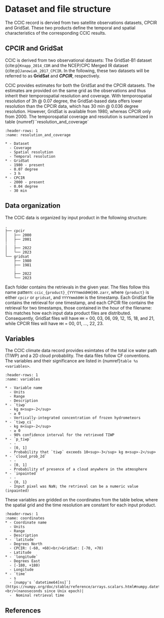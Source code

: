 # Dataset and file structure

The CCIC record is dervied from two satellite observations datasets, CPCIR and GridSat. These two products define the temporal and spatial characteristics of the corresponding CCIC results.

## CPCIR and GridSat

CCIC is derived from two observational datasets: The GridSat-B1 dataset
{cite:p}`Knapp_2014_CDR` and the NCEP/CPC Merged IR dataset
{cite:p}`Janowiak_2017_CPCIR`. In the following, these two datasets will be
referred to as **GridSat** and ***CPCIR***, respectively.

CCIC provides estimates for both the GridSat and the CPCIR datasets. The
estimates are provided on the same grid as the observations and thus inherit
their temporospatial resolution and coverage. With temporospatial resolution
of 3h @ 0.07 degree, the GridSat-based data offers lower resolution than
the CPCIR data, which has 30 min @ 0.036 degree resolution. However, GridSat
is available from 1980, whereas CPCIR only from 2000. The temporospatial coverage
and resolution is summarized in table {numref}``resolution_and_coverage`

```{list-table} Temporospatial coverage and resolution of the GridSat and CPCIR variants of CCIC
:header-rows: 1
:name: resolution_and_coverage

* - Dataset
  - Coverage
  - Spatial resolution
  - Temporal resolution
* - GridSat
  - 1980 - present
  - 0.07 degree
  - 3 h
* - CPCIR
  - 2000 - present
  - 0.04 degree
  - 30 min
``` 

## Data organization

The CCIC data is organized by input product in the following structure:
```
.
├── cpcir
│   ├── 2000
│   ├── 2001
┆   ┆
│   ├── 2022
│   └── 2023
└── gridsat
    ├── 1980
    ├── 1981
    ┆
    ├── 2022
    └── 2023
```

Each folder contains the retrievals in the given year. The files follow this name pattern: `ccic_{product}_{YYYYmmddHH}00.zarr`, where `{product}` is either `cpcir` or `gridsat`, and `YYYYmmddHH` is the timestamp. Each GridSat file contains the retrieval for one timestamp, and each CPCIR file contains the retrieval for two timestamps, those contained in the hour of the filename: this matches how each input data product files are distributed. Consequently, GridSat files will have `HH` = 00, 03, 06, 09, 12, 15, 18, and 21, while CPCIR files will have `HH` = 00, 01, ..., 22, 23.

## Variables

The CCIC climate data record provides esimtates of the total ice water path (TIWP) and a 2D cloud probability. The data files follow  CF conventions. The variables and their significance are listed in {numref}`table %s <variables>`. 

```{list-table} CCIC Variables and their significance 
:header-rows: 1
:name: variables

* - Variable name 
  - Units
  - Range
  - Description
* - `tiwp`            
  - kg m<sup>-2</sup> 
  - ≥ 0 
  - Vertically-integrated concentration of frozen hydrometeors
* - `tiwp_ci`        
  - kg m<sup>-2</sup> 
  - ≥ 0  
  - 90% confidence interval for the retrieved TIWP
* - `p_tiwp`
  - -                  
  - [0, 1]
  - Probability that `tiwp` exceeds 10<sup>-3</sup> kg m<sup>-2</sup>
* - `cloud_prob_2d` 
  - -
  - [0, 1]
  - Probability of presence of a cloud anywhere in the atmosphere
* - `inpainted`
  - -
  - {0, 1}
  - Input pixel was NaN; the retrieval can be a numeric value (inpainted) 
```


These variables are gridded on the coordinates from the table below, where the spatial grid and the time resolution are constant for each input product.


```{list-table} Coordinate conventions used by CCIC
:header-rows: 1
:name: coordinates
* - Coordinate name
  - Units
  - Range                                     
  - Description 
* - `latitude`
  - Degrees North
  - CPCIR: (-60, +60)<br/>GridSat: [-70, +70) 
  - Latitude
* - `longitude`
  - Degrees East
  - [-180, +180)
  - Longitude
* - `time` 
  - s
  - [numpy's `datetime64[ns]`](https://numpy.org/doc/stable/reference/arrays.scalars.html#numpy.datetime64)<br/>(nanoseconds since Unix epoch)|
  -  Nominal retrieval time
```

## References

```{bibliography}
```
